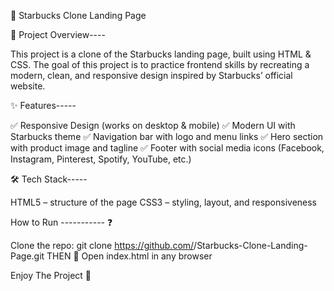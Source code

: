 🌟 Starbucks Clone Landing Page

📌 Project Overview----

This project is a clone of the Starbucks landing page, built using HTML & CSS.
The goal of this project is to practice frontend skills by recreating a modern, clean, and responsive design inspired by Starbucks’ official website.

✨ Features-----

✅ Responsive Design (works on desktop & mobile)
✅ Modern UI with Starbucks theme
✅ Navigation bar with logo and menu links
✅ Hero section with product image and tagline
✅ Footer with social media icons (Facebook, Instagram, Pinterest, Spotify, YouTube, etc.)

🛠️ Tech Stack-----

HTML5 – structure of the page
CSS3 – styling, layout, and responsiveness

How to Run ----------- ❓

Clone the repo: 
git clone https://github.com/<your-username>/Starbucks-Clone-Landing-Page.git
THEN 🙂
Open index.html in any browser

Enjoy The Project 💙 
